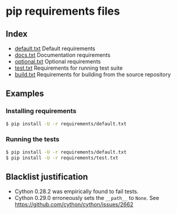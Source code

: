 # pip requirements files

## Index

- [default.txt](default.txt)
  Default requirements
- [docs.txt](docs.txt)
  Documentation requirements
- [optional.txt](optional.txt)
  Optional requirements
- [test.txt](test.txt)
  Requirements for running test suite
- [build.txt](build.txt)
  Requirements for building from the source repository

## Examples

### Installing requirements

```bash
$ pip install -U -r requirements/default.txt
```

### Running the tests

```bash
$ pip install -U -r requirements/default.txt
$ pip install -U -r requirements/test.txt
```

## Blacklist justification

  * Cython 0.28.2 was empirically found to fail tests.
  * Cython 0.29.0 erroneously sets the `__path__` to `None`. See https://github.com/cython/cython/issues/2662

